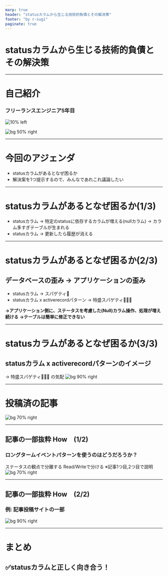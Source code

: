 ```yaml
---
marp: true
header: "statusカラムから生じる技術的負債とその解決策"
footer: "by r-sugi"
paginate: true
---
```

<!-- タイトル: 10秒以内 -->
<!-- 「statusカラムから生じる技術的負債とその解決策」について説明します。 -->
<!-- RDBのテーブル設計で -->
# statusカラムから生じる技術的負債とその解決策

---
<!-- 自己紹介: 15秒以内 -->
<!-- 先に自己紹介しますね。r-sugiと言います -->
<!-- エンジニア5年目でフロントエンド歴の方が多めです。-->
# 自己紹介

### フリーランスエンジニア5年目
![10% left](../../assets/images/social-account.png)

![bg 50% right](../../assets/images/zenn-icon.jpeg)

---
# 今回のアジェンダ
<!-- #　記事の一部抜粋: 20秒以内 -->
- statusカラムがあるとなぜ困るか
- 解決案を1つ提示するので、みんなであれこれ議論したい

---
# statusカラムがあるとなぜ困るか(1/3)
<!-- #　記事の一部抜粋: 45秒以内 -->
<!-- で、そもそも何で困るんだっけ？ -->
- statusカラム
  → 特定のstatusに依存するカラムが増える(nullカラム)
  → カラム多すぎテーブルが生まれる
- statusカラム → 更新したら履歴が消える

---
# statusカラムがあるとなぜ困るか(2/3)
<!-- #　記事の一部抜粋: 45秒以内 -->
<!-- 放っておくと、開発するのがキツくなる -->
## データベースの歪み → アプリケーションの歪み
- statusカラム → スパゲティ🍝
- statusカラム x activerecordパターン → 特盛スパゲティ🍝🍝🍝

**→アプリケーション側に、ステータスを考慮した(Null)カラム操作、処理が増え続ける**
**→テーブルは簡単に修正できない**

---
# statusカラムがあるとなぜ困るか(3/3)
## statusカラム x activerecordパターンのイメージ
→ 特盛スパゲティ🍝🍝🍝 の気配
![bg 90% right](./activerecord.png)

---
<!-- # 記事のサマリー: 30秒以内 -->
<!-- 前提として、記事を投稿済です。 -->
<!-- いいね、コメントでアドバイスいただけると助かります。 -->
<!-- こういう場合はどうなの？こうやったらどうかな？というポジティブなコメントだと嬉しいです。 -->
# 投稿済の記事

![bg 70% right](./article1_2_3.png)

---
<!-- #　記事の一部抜粋: 30秒以内 -->
## 記事の一部抜粋 How　(1/2)
### ロングタームイベントパターンを使うのはどうだろうか？
ステータスの観点で分離する
Read/Writeで分ける
※記事1つ目,2つ目で説明
![bg 70% right](./long_term.png)

---
<!-- #　記事の一部抜粋: 45秒以内 -->
## 記事の一部抜粋 How　(2/2)
### 例: 記事投稿サイトの一部
![bg 90% right](./article3.png)

---
<!-- #　記事の一部抜粋: 10秒以内 -->
# まとめ
## ✅statusカラムと正しく向き合う！
